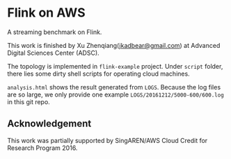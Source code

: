 Flink on AWS
===================

A streaming benchmark on Flink.

This work is finished by Xu Zhenqiang(jkadbear@gmail.com) at Advanced Digital Sciences Center (ADSC). 

The topology is implemented in `flink-example` project. Under `script` folder, there lies some dirty shell scripts for operating cloud machines.

`analysis.html` shows the result generated from `LOGS`. Because the log files are so large, we only provide one example `LOGS/20161212/5000-600/600.log` in this git repo.


## Acknowledgement
This work was partially supported by SingAREN/AWS Cloud Credit for Research Program 2016.
